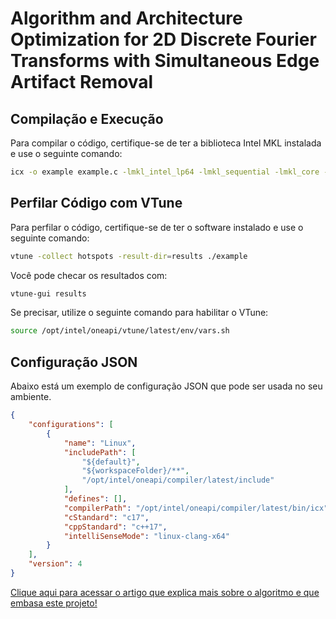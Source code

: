# Algorithm and Architecture Optimization for 2D Discrete Fourier Transforms with Simultaneous Edge Artifact Removal

## Compilação e Execução

Para compilar o código, certifique-se de ter a biblioteca Intel MKL instalada e use o seguinte comando:

```bash
icx -o example example.c -lmkl_intel_lp64 -lmkl_sequential -lmkl_core -lpthread -lm -ldl -qopenmp
```

## Perfilar Código com VTune

Para perfilar o código, certifique-se de ter o software instalado e use o seguinte comando:

```bash
vtune -collect hotspots -result-dir=results ./example
```

Você pode checar os resultados com:

```bash
vtune-gui results
```

Se precisar, utilize o seguinte comando para habilitar o VTune:

```bash
source /opt/intel/oneapi/vtune/latest/env/vars.sh
```


## Configuração JSON

Abaixo está um exemplo de configuração JSON que pode ser usada no seu ambiente.

```json
{
    "configurations": [
        {
            "name": "Linux",
            "includePath": [
                "${default}",
                "${workspaceFolder}/**",
                "/opt/intel/oneapi/compiler/latest/include"
            ],
            "defines": [],
            "compilerPath": "/opt/intel/oneapi/compiler/latest/bin/icx",
            "cStandard": "c17",
            "cppStandard": "c++17",
            "intelliSenseMode": "linux-clang-x64"
        }
    ],
    "version": 4
}
```

[Clique aqui para acessar o artigo que explica mais sobre o algoritmo e que embasa este projeto!](https://onlinelibrary.wiley.com/doi/10.1155/2018/1403181)
